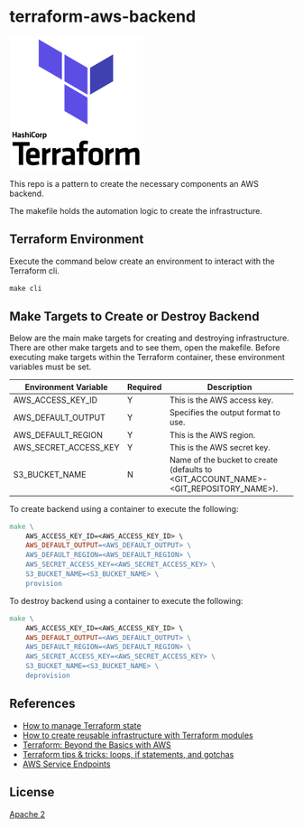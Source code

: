 # terraform-aws-backend

![Terraform](assets/terraform-icon.png)

This repo is a pattern to create the necessary components an AWS backend. 

The makefile holds the automation logic to create the infrastructure.

## Terraform Environment

Execute the command below create an environment to interact with the Terraform cli.

```makefile
make cli
```

## Make Targets to Create or Destroy Backend

Below are the main make targets for creating and destroying infrastructure. There are other make targets and to see them, open the makefile. Before executing make targets within the Terraform container, these environment variables must be set.

| Environment Variable  | Required | Description                                                                          |
| --------------------- | ---------| ------------------------------------------------------------------------------------ |
| AWS_ACCESS_KEY_ID     | Y        | This is the AWS access key.                                                          |
| AWS_DEFAULT_OUTPUT    | Y        | Specifies the output format to use.                                                  |
| AWS_DEFAULT_REGION    | Y        | This is the AWS region.                                                              |
| AWS_SECRET_ACCESS_KEY | Y        | This is the AWS secret key.                                                          |
| S3_BUCKET_NAME        | N        | Name of the bucket to create (defaults to <GIT_ACCOUNT_NAME>-<GIT_REPOSITORY_NAME>). |

To create backend using a container to execute the following:

```makefile
make \
    AWS_ACCESS_KEY_ID=<AWS_ACCESS_KEY_ID> \
    AWS_DEFAULT_OUTPUT=<AWS_DEFAULT_OUTPUT> \
    AWS_DEFAULT_REGION=<AWS_DEFAULT_REGION> \
    AWS_SECRET_ACCESS_KEY=<AWS_SECRET_ACCESS_KEY> \
    S3_BUCKET_NAME=<S3_BUCKET_NAME> \
    provision
```

To destroy backend using a container to execute the following:

```makefile
make \
    AWS_ACCESS_KEY_ID=<AWS_ACCESS_KEY_ID> \
    AWS_DEFAULT_OUTPUT=<AWS_DEFAULT_OUTPUT> \
    AWS_DEFAULT_REGION=<AWS_DEFAULT_REGION> \
    AWS_SECRET_ACCESS_KEY=<AWS_SECRET_ACCESS_KEY> \
    S3_BUCKET_NAME=<S3_BUCKET_NAME> \
    deprovision
```

## References

* [How to manage Terraform state](https://blog.gruntwork.io/how-to-manage-terraform-state-28f5697e68fa)
* [How to create reusable infrastructure with Terraform modules](https://blog.gruntwork.io/how-to-create-reusable-infrastructure-with-terraform-modules-25526d65f73d)
* [Terraform: Beyond the Basics with AWS](https://aws.amazon.com/blogs/apn/terraform-beyond-the-basics-with-aws/)
* [Terraform tips & tricks: loops, if statements, and gotchas](https://blog.gruntwork.io/terraform-tips-tricks-loops-if-statements-and-gotchas-f739bbae55f9)
* [AWS Service Endpoints](https://docs.aws.amazon.com/general/latest/gr/rande.html)

## License

[Apache 2](LICENSE)
